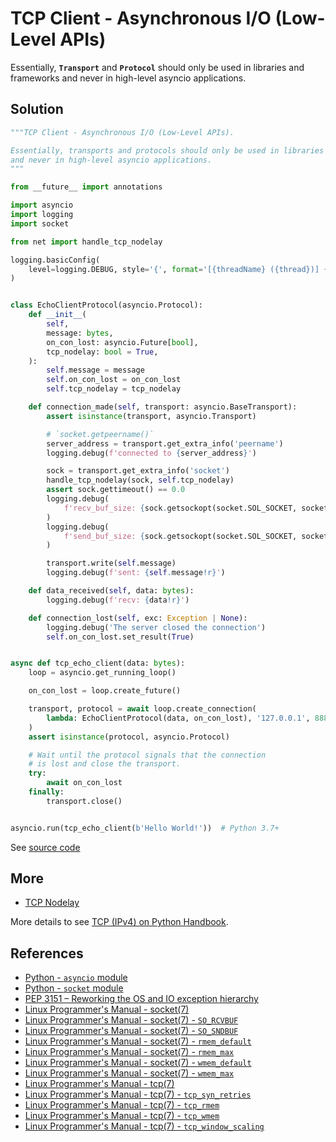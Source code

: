 # TCP Client - Asynchronous I/O (Low-Level APIs)

Essentially, **`Transport`** and **`Protocol`** should only be used in libraries and frameworks
and never in high-level asyncio applications.

## Solution

```python
"""TCP Client - Asynchronous I/O (Low-Level APIs).

Essentially, transports and protocols should only be used in libraries and frameworks
and never in high-level asyncio applications.
"""

from __future__ import annotations

import asyncio
import logging
import socket

from net import handle_tcp_nodelay

logging.basicConfig(
    level=logging.DEBUG, style='{', format='[{threadName} ({thread})] {message}'
)


class EchoClientProtocol(asyncio.Protocol):
    def __init__(
        self,
        message: bytes,
        on_con_lost: asyncio.Future[bool],
        tcp_nodelay: bool = True,
    ):
        self.message = message
        self.on_con_lost = on_con_lost
        self.tcp_nodelay = tcp_nodelay

    def connection_made(self, transport: asyncio.BaseTransport):
        assert isinstance(transport, asyncio.Transport)

        # `socket.getpeername()`
        server_address = transport.get_extra_info('peername')
        logging.debug(f'connected to {server_address}')

        sock = transport.get_extra_info('socket')
        handle_tcp_nodelay(sock, self.tcp_nodelay)
        assert sock.gettimeout() == 0.0
        logging.debug(
            f'recv_buf_size: {sock.getsockopt(socket.SOL_SOCKET, socket.SO_RCVBUF)}'
        )
        logging.debug(
            f'send_buf_size: {sock.getsockopt(socket.SOL_SOCKET, socket.SO_SNDBUF)}'
        )

        transport.write(self.message)
        logging.debug(f'sent: {self.message!r}')

    def data_received(self, data: bytes):
        logging.debug(f'recv: {data!r}')

    def connection_lost(self, exc: Exception | None):
        logging.debug('The server closed the connection')
        self.on_con_lost.set_result(True)


async def tcp_echo_client(data: bytes):
    loop = asyncio.get_running_loop()

    on_con_lost = loop.create_future()

    transport, protocol = await loop.create_connection(
        lambda: EchoClientProtocol(data, on_con_lost), '127.0.0.1', 8888
    )
    assert isinstance(protocol, asyncio.Protocol)

    # Wait until the protocol signals that the connection
    # is lost and close the transport.
    try:
        await on_con_lost
    finally:
        transport.close()


asyncio.run(tcp_echo_client(b'Hello World!'))  # Python 3.7+
```

See [source code](https://github.com/leven-cn/python-cookbook/blob/main/examples/core/tcp_client_asyncio_low_api.py)

## More

- [TCP Nodelay](tcp_nodelay)

More details to see [TCP (IPv4) on Python Handbook](https://leven-cn.github.io/python-handbook/recipes/core/tcp_ipv4).

## References

- [Python - `asyncio` module](https://docs.python.org/3/library/asyncio.html)
- [Python - `socket` module](https://docs.python.org/3/library/socket.html)
- [PEP 3151 – Reworking the OS and IO exception hierarchy](https://peps.python.org/pep-3151/)
- [Linux Programmer's Manual - socket(7)](https://manpages.debian.org/bullseye/manpages/socket.7.en.html)
- [Linux Programmer's Manual - socket(7) - `SO_RCVBUF`](https://manpages.debian.org/bullseye/manpages/socket.7.en.html#SO_RCVBUF)
- [Linux Programmer's Manual - socket(7) - `SO_SNDBUF`](https://manpages.debian.org/bullseye/manpages/socket.7.en.html#SO_SNDBUF)
- [Linux Programmer's Manual - socket(7) - `rmem_default`](https://manpages.debian.org/bullseye/manpages/socket.7.en.html#rmem_default)
- [Linux Programmer's Manual - socket(7) - `rmem_max`](https://manpages.debian.org/bullseye/manpages/socket.7.en.html#rmem_max)
- [Linux Programmer's Manual - socket(7) - `wmem_default`](https://manpages.debian.org/bullseye/manpages/socket.7.en.html#wmem_default)
- [Linux Programmer's Manual - socket(7) - `wmem_max`](https://manpages.debian.org/bullseye/manpages/socket.7.en.html#wmem_max)
- [Linux Programmer's Manual - tcp(7)](https://manpages.debian.org/bullseye/manpages/tcp.7.en.html)
- [Linux Programmer's Manual - tcp(7) - `tcp_syn_retries`](https://manpages.debian.org/bullseye/manpages/tcp.7.en.html#tcp_syn_retries)
- [Linux Programmer's Manual - tcp(7) - `tcp_rmem`](https://manpages.debian.org/bullseye/manpages/tcp.7.en.html#tcp_rmem)
- [Linux Programmer's Manual - tcp(7) - `tcp_wmem`](https://manpages.debian.org/bullseye/manpages/tcp.7.en.html#tcp_wmem)
- [Linux Programmer's Manual - tcp(7) - `tcp_window_scaling`](https://manpages.debian.org/bullseye/manpages/tcp.7.en.html#tcp_window_scaling)
